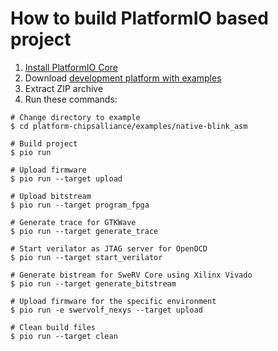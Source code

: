 How to build PlatformIO based project
=====================================

1. [Install PlatformIO Core](https://docs.platformio.org/page/core.html)
2. Download [development platform with examples](https://github.com/platformio/platform-chipsalliance/archive/develop.zip)
3. Extract ZIP archive
4. Run these commands:

```shell
# Change directory to example
$ cd platform-chipsalliance/examples/native-blink_asm

# Build project
$ pio run

# Upload firmware
$ pio run --target upload

# Upload bitstream
$ pio run --target program_fpga

# Generate trace for GTKWave
$ pio run --target generate_trace

# Start verilator as JTAG server for OpenOCD
$ pio run --target start_verilator

# Generate bistream for SweRV Core using Xilinx Vivado
$ pio run --target generate_bitstream

# Upload firmware for the specific environment
$ pio run -e swervolf_nexys --target upload

# Clean build files
$ pio run --target clean
```
